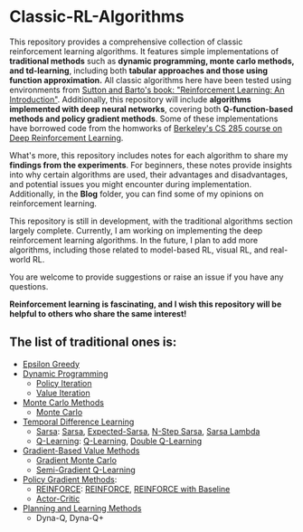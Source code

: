 # **Classic-RL-Algorithms**

This repository provides a comprehensive collection of classic reinforcement learning algorithms. It features simple implementations of **traditional methods** such as **dynamic programming, monte carlo methods, and td-learning**, including both **tabular approaches and those using function approximation.** All classic algorithms here have been tested using environments from [Sutton and Barto's book: "Reinforcement Learning: An Introduction"](http://incompleteideas.net/book/the-book-2nd.html). Additionally, this repository will include **algorithms implemented with deep neural networks**, covering both **Q-function-based methods and policy gradient methods**. Some of these implementations have borrowed code from the homworks of [Berkeley's CS 285 course on Deep Reinforcement Learning](https://rail.eecs.berkeley.edu/deeprlcourse/). 

What's more, this repository includes notes for each algorithm to share my **findings from the experiments**. For beginners, these notes provide insights into why certain algorithms are used, their advantages and disadvantages, and potential issues you might encounter during implementation. Additionally, in the **Blog** folder, you can find some of my opinions on reinforcement learning. 

This repository is still in development, with the traditional algorithms section largely complete. Currently, I am working on implementing the deep reinforcement learning algorithms. In the future, I plan to add more algorithms, including those related to model-based RL, visual RL, and real-world RL.

You are welcome to provide suggestions or raise an issue if you have any questions.

**Reinforcement learning is fascinating, and I wish this repository will be helpful to others who share the same interest!**

## The list of traditional ones is:
- [Epsilon Greedy](https://github.com/cc299792458/Classic-RL-Algorithms/tree/main/traditional_algos/epsilon_greedy)
- [Dynamic Programming](https://github.com/cc299792458/Classic-RL-Algorithms/tree/main/traditional_algos/dynamic_programming)
  - [Policy Iteration](https://github.com/cc299792458/Classic-RL-Algorithms/tree/main/traditional_algos/dynamic_programming/policy_iteration) 
  - [Value Iteration](https://github.com/cc299792458/Classic-RL-Algorithms/tree/main/traditional_algos/dynamic_programming/value_iteration)
- [Monte Carlo Methods](https://github.com/cc299792458/Classic-RL-Algorithms/tree/main/traditional_algos/monte_carlo) 
  - [Monte Carlo](https://github.com/cc299792458/Classic-RL-Algorithms/blob/main/traditional_algos/monte_carlo/monte_carlo.py)
- [Temporal Difference Learning](https://github.com/cc299792458/Classic-RL-Algorithms/tree/main/traditional_algos/td_learning) 
  - [Sarsa](https://github.com/cc299792458/Classic-RL-Algorithms/tree/main/traditional_algos/td_learning/sarsa): [Sarsa](https://github.com/cc299792458/Classic-RL-Algorithms/blob/main/traditional_algos/td_learning/sarsa/sarsa.py), [Expected-Sarsa](https://github.com/cc299792458/Classic-RL-Algorithms/blob/main/traditional_algos/td_learning/sarsa/sarsa.py), [N-Step Sarsa](https://github.com/cc299792458/Classic-RL-Algorithms/blob/main/traditional_algos/td_learning/sarsa/n_step_sarsa.py), [Sarsa Lambda](https://github.com/cc299792458/Classic-RL-Algorithms/blob/main/traditional_algos/td_learning/sarsa/sarsa_lambda.py)
  - [Q-Learning](https://github.com/cc299792458/Classic-RL-Algorithms/tree/main/traditional_algos/td_learning/q_learning): [Q-Learning](https://github.com/cc299792458/Classic-RL-Algorithms/blob/main/traditional_algos/td_learning/q_learning/q_learning.py), [Double Q-Learning](https://github.com/cc299792458/Classic-RL-Algorithms/blob/main/traditional_algos/td_learning/q_learning/double_q_learning.py)
- [Gradient-Based Value Methods](https://github.com/cc299792458/Classic-RL-Algorithms/tree/main/traditional_algos/gradient_based_value_methods)
  - [Gradient Monte Carlo](https://github.com/cc299792458/Classic-RL-Algorithms/blob/main/traditional_algos/gradient_based_value_methods/gradient_monte_carlo.py)
  - [Semi-Gradient Q-Learning](https://github.com/cc299792458/Classic-RL-Algorithms/blob/main/traditional_algos/gradient_based_value_methods/semi_gradient_q_learning.py)
- [Policy Gradient Methods](https://github.com/cc299792458/Classic-RL-Algorithms/tree/main/traditional_algos/policy_gradient):
  - [REINFORCE](https://github.com/cc299792458/Classic-RL-Algorithms/tree/main/traditional_algos/policy_gradient/reinforce): [REINFORCE](https://github.com/cc299792458/Classic-RL-Algorithms/blob/main/traditional_algos/policy_gradient/reinforce/reinforce.py), [REINFORCE with Baseline](https://github.com/cc299792458/Classic-RL-Algorithms/blob/main/traditional_algos/policy_gradient/reinforce/reinforce_with_baseline.py) 
  - [Actor-Critic](https://github.com/cc299792458/Classic-RL-Algorithms/tree/main/traditional_algos/policy_gradient/actor_critic)
- [Planning and Learning Methods](https://github.com/cc299792458/Classic-RL-Algorithms/tree/main/traditional_algos/planing_and_learning_methods)
  - Dyna-Q, Dyna-Q+
    
